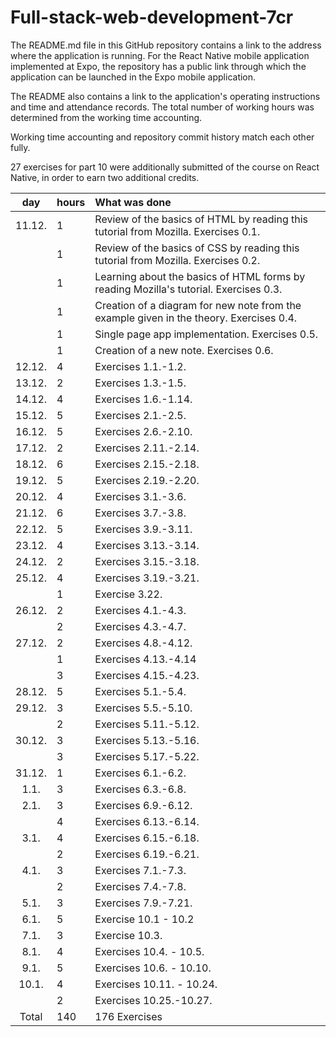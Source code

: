 # Full-stack-web-development-7cr
The README.md file in this GitHub repository contains a link to the address where the application is running. For the React Native mobile application implemented at Expo, the repository has a public link through which the application can be launched in the Expo mobile application. 

The README also contains a link to the application's operating instructions and time and attendance records. The total number of working hours was determined from the working time accounting.

Working time accounting and repository commit history match each other fully.

27 exercises for part 10 were additionally submitted of the course on React Native, in order to earn two additional credits.


| day | hours | What was done  |
| :----:|:-----| :-----|
| 11.12. | 1    | Review of the basics of HTML by reading this tutorial from Mozilla. Exercises 0.1.|
|        | 1    | Review of the basics of CSS by reading this tutorial from Mozilla. Exercises 0.2.|
|        | 1    | Learning about the basics of HTML forms by reading Mozilla's tutorial. Exercises 0.3.|
|        | 1    | Creation of a diagram for new note from the example given in the theory. Exercises 0.4.|
|        | 1    | Single page app implementation. Exercises 0.5.|   
|        | 1    | Creation of a new note. Exercises 0.6.| 
| 12.12. | 4    | Exercises 1.1.-1.2. |
| 13.12. | 2    | Exercises 1.3.-1.5. |
| 14.12. | 4    | Exercises 1.6.-1.14. |
| 15.12. | 5    | Exercises 2.1.-2.5. |
| 16.12. | 5    | Exercises 2.6.-2.10. |
| 17.12. | 2    | Exercises 2.11.-2.14. |
| 18.12. | 6    | Exercises 2.15.-2.18. |
| 19.12. | 5    | Exercises 2.19.-2.20. |
| 20.12. | 4    | Exercises 3.1.-3.6. |
| 21.12. | 6    | Exercises 3.7.-3.8.  |
| 22.12. | 5    | Exercises 3.9.-3.11.|
| 23.12. | 4    | Exercises 3.13.-3.14. |
| 24.12. | 2    | Exercises 3.15.-3.18. |
| 25.12. | 4    | Exercises 3.19.-3.21. |
|        | 1    | Exercise 3.22.|
| 26.12. | 2    | Exercises  4.1.-4.3.|
|        | 2    | Exercises 4.3.-4.7.|
| 27.12. | 2    | Exercises 4.8.-4.12.    |
|        | 1    | Exercises 4.13.-4.14|
|        | 3    | Exercises 4.15.-4.23.|
| 28.12. | 5    | Exercises 5.1.-5.4. |
| 29.12. | 3    | Exercises 5.5.-5.10. |
|        | 2    | Exercises 5.11.-5.12.|
| 30.12. | 3    | Exercises 5.13.-5.16. |
|        | 3    | Exercises 5.17.-5.22.|
| 31.12. | 1    | Exercises 6.1.-6.2. |
| 1.1.   | 3    | Exercises 6.3.-6.8. |
| 2.1.   | 3    | Exercises 6.9.-6.12. |
|        | 4    | Exercises 6.13.-6.14.|
| 3.1.   | 4    | Exercises 6.15.-6.18.|
|        | 2    | Exercises 6.19.-6.21.|
| 4.1.   | 3    | Exercises 7.1.-7.3.  |
|        | 2    | Exercises 7.4.-7.8.|
| 5.1.   | 3    | Exercises 7.9.-7.21.|
| 6.1.   | 5    | Exercise 10.1 - 10.2|
| 7.1.   | 3    | Exercise 10.3. |
| 8.1.   | 4    | Exercises 10.4. - 10.5. |
| 9.1.   | 5    | Exercises 10.6. - 10.10. |
| 10.1.  | 4    | Exercises 10.11. - 10.24. |
|        | 2    | Exercises 10.25.-10.27.|
| Total  | 140   | 176 Exercises | 
